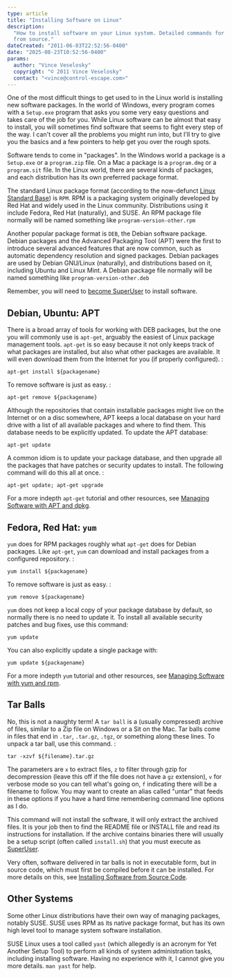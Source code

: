 ```yaml
---
type: article
title: "Installing Software on Linux"
description:
  "How to install software on your Linux system. Detailed commands for debian, ubuntu, fedora, and compiling
  from source."
dateCreated: "2011-06-03T22:52:56-0400"
date: "2025-08-23T10:52:56-0400"
params:
  author: "Vince Veselosky"
  copyright: "© 2011 Vince Veselosky"
  contact: "<vince@control-escape.com>"
---
```


One of the most difficult things to get used to in the Linux world is installing new
software packages. In the world of Windows, every program comes with a `Setup.exe`
program that asks you some very easy questions and takes care of the job for you. While
Linux software can be almost that easy to install, you will sometimes find software that
seems to fight every step of the way. I can\'t cover all the problems you might run
into, but I\'ll try to give you the basics and a few pointers to help get you over the
rough spots.

Software tends to come in \"packages\". In the Windows world a package is a `Setup.exe`
or a `program.zip` file. On a Mac a package is a `program.dmg` or a `program.sit` file.
In the Linux world, there are several kinds of packages, and each distribution has its
own preferred package format.

The standard Linux package format (according to the now-defunct
[Linux Standard Base](http://en.wikipedia.org/wiki/Linux_Standard_Base)) is `RPM`. RPM
is a packaging system originally developed by Red Hat and widely used in the Linux
community. Distributions using it include Fedora, Red Hat (naturally), and
SUSE. An RPM package file normally will be named something like
`program-version-other.rpm`

Another popular package format is `DEB`, the Debian software package. Debian packages
and the Advanced Packaging Tool (APT) were the first to introduce several advanced
features that are now common, such as automatic dependency resolution and signed
packages. Debian packages are used by Debian GNU/Linux (naturally), and distributions
based on it, including Ubuntu and Linux Mint. A Debian package file normally will
be named something like `program-version-other.deb`

Remember, you will need to [become SuperUser](/linux/users-groups#becoming-superuser) to
install software.

## Debian, Ubuntu: APT

There is a broad array of tools for working with DEB packages, but the one you will
commonly use is `apt-get`, arguably the easiest of Linux package management tools.
`apt-get` is so easy because it not only keeps track of what packages are installed, but
also what other packages are available. It will even download them from the Internet for
you (if properly configured). :

    apt-get install ${packagename}

To remove software is just as easy. :

    apt-get remove ${packagename}

Although the repositories that contain installable packages might live on the Internet
or on a disc somewhere, APT keeps a local database on your hard drive with a list of all
available packages and where to find them. This database needs to be explicitly updated.
To update the APT database:

    apt-get update

A common idiom is to update your package database, and then upgrade all the packages
that have patches or security updates to install. The following command will do this all
at once. :

    apt-get update; apt-get upgrade

For a more indepth `apt-get` tutorial and other resources, see
[Managing Software with APT and dpkg](/linux/lx-swinstall-apt).

## Fedora, Red Hat: `yum`

`yum` does for RPM packages roughly what `apt-get` does for Debian packages. Like
`apt-get`, `yum` can download and install packages from a configured repository. :

    yum install ${packagename}

To remove software is just as easy. :

    yum remove ${packagename}

`yum` does not keep a local copy of your package database by default, so normally there
is no need to update it. To install all available security patches and bug fixes, use
this command:

    yum update

You can also explicitly update a single package with:

    yum update ${packagename}

For a more indepth `yum` tutorial and other resources, see
[Managing Software with yum and rpm](/linux/lx-swinstall-yum).

## Tar Balls

No, this is not a naughty term! A `tar ball` is a (usually compressed) archive of files,
similar to a Zip file on Windows or a Sit on the Mac. Tar balls come in files that end
in `.tar`, `.tar.gz`, `.tgz`, or something along these lines. To unpack a tar ball, use
this command. :

    tar -xzvf ${filename}.tar.gz

The parameters are `x` to extract files, `z` to filter through gzip for decompression
(leave this off if the file does not have a `gz` extension), `v` for verbose mode so you
can tell what\'s going on, `f` indicating there will be a filename to follow. You may
want to create an alias called \"untar\" that feeds in these options if you have a hard
time remembering command line options as I do.

This command will not install the software, it will only extract the archived files. It
is your job then to find the README file or INSTALL file and read its instructions for
installation. If the archive contains binaries there will usually be a setup script
(often called `install.sh`) that you must execute as
[SuperUser](/linux/users-groups#becoming-superuser).

Very often, software delivered in tar balls is not in executable form, but in source
code, which must first be compiled before it can be installed. For more details on this,
see [Installing Software from Source Code](/linux/lx-swinstall-tar).

## Other Systems

Some other Linux distributions have their own way of managing packages, notably SUSE.
SUSE uses RPM as its native package format, but has its own high level tool to manage
system software installation.

SUSE Linux uses a tool called `yast` (which allegedly is an acronym for Yet Another
Setup Tool) to perform all kinds of system administration tasks, including installing
software. Having no experience with it, I cannot give you more details. `man yast` for
help.
